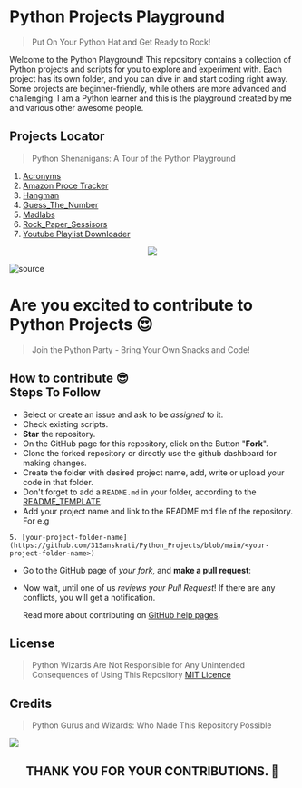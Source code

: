 # Python Projects Playground

> Put On Your Python Hat and Get Ready to Rock!

Welcome to the Python Playground! This repository contains a collection of Python projects and scripts for you to explore and experiment with. Each project has its own folder, and you can dive in and start coding right away. Some projects are beginner-friendly, while others are more advanced and challenging. I am a Python learner and this is the playground created by me and various other awesome people.

## Projects Locator
> Python Shenanigans: A Tour of the Python Playground
1. [Acronyms](https://github.com/31Sanskrati/Python_Projects/tree/main/Acronyms)
2. [Amazon Proce Tracker](https://github.com/31Sanskrati/Python_Projects/tree/main/Amazon_Price_Tracker)
3. [Hangman](https://github.com/31Sanskrati/Python_Projects/tree/main/Hangman)
4. [Guess_The_Number](https://github.com/31Sanskrati/Python_Projects/tree/main/guess_the_number)
5. [Madlabs](https://github.com/31Sanskrati/Python_Projects/tree/main/madlabs)
6. [Rock_Paper_Sessisors](https://github.com/31Sanskrati/Python_Projects/tree/main/rock_paper_scissors)
7. [Youtube Playlist Downloader](https://github.com/31Sanskrati/Python_Projects/tree/main/yt_playlist_downloader)

</p> 
<p align="center"><img src="https://img.shields.io/badge/Author-31Sanskrati-green.svg"> 
</p>

![source](https://user-images.githubusercontent.com/68494604/94645884-950ac780-030a-11eb-9c8f-40d9740fc6ad.gif)

# Are you excited to contribute to Python Projects  😍

> Join the Python Party - Bring Your Own Snacks and Code!

## How to contribute 😎<br>Steps To Follow
- Select or create an issue and ask to be *assigned* to it.
- Check existing scripts.
- **Star** the repository.
- On the GitHub page for this repository, click on the Button "**Fork**".
- Clone the forked repository or directly use the github dashboard for making changes.
- Create the folder with desired project name, add, write or upload your code in that folder.
- Don't forget to add a `README.md` in your folder, according to the [README_TEMPLATE](https://github.com/Mayank94043626/python-projects-open-source/blob/master/README_TEMPLATE.md).
- Add your project name and link to the README.md file of the repository. For e.g
```
5. [your-project-folder-name](https://github.com/31Sanskrati/Python_Projects/blob/main/<your-project-folder-name>)
```
- Go to the GitHub page of _your fork_, and **make a pull request**:
- Now wait, until one of us *reviews your Pull Request*! If there are any conflicts, you will get a notification.

    Read more about contributing on [GitHub help pages](https://docs.github.com/en/get-started/quickstart/contributing-to-projects).

## License
> Python Wizards Are Not Responsible for Any Unintended Consequences of Using This Repository
[MIT Licence](https://github.com/31Sanskrati/Python_Projects/blob/main/LICENCE)

## Credits
> Python Gurus and Wizards: Who Made This Repository Possible

<a href = "https://github.com/31Sanskrati/Python_Projects/graphs/contributors">
  <img src = "https://contrib.rocks/image?repo=31Sanskrati/Python_Projects"/>
</a>

<h2><p align= "center">THANK YOU FOR YOUR CONTRIBUTIONS. 💫</p></h2>
